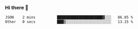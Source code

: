 ### Hi there 👋

<!--START_SECTION:waka-->

```txt
JSON    2 mins          █████████████████████▓░░░   86.85 %
Other   0 secs          ███▒░░░░░░░░░░░░░░░░░░░░░   13.15 %
```

<!--END_SECTION:waka-->
